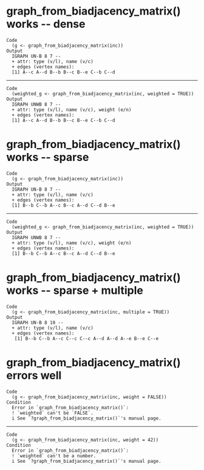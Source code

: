 # graph_from_biadjacency_matrix() works -- dense

    Code
      (g <- graph_from_biadjacency_matrix(inc))
    Output
      IGRAPH UN-B 8 7 -- 
      + attr: type (v/l), name (v/c)
      + edges (vertex names):
      [1] A--c A--d B--b B--c B--e C--b C--d

---

    Code
      (weighted_g <- graph_from_biadjacency_matrix(inc, weighted = TRUE))
    Output
      IGRAPH UNWB 8 7 -- 
      + attr: type (v/l), name (v/c), weight (e/n)
      + edges (vertex names):
      [1] A--c A--d B--b B--c B--e C--b C--d

# graph_from_biadjacency_matrix() works -- sparse

    Code
      (g <- graph_from_biadjacency_matrix(inc))
    Output
      IGRAPH UN-B 8 7 -- 
      + attr: type (v/l), name (v/c)
      + edges (vertex names):
      [1] B--b C--b A--c B--c A--d C--d B--e

---

    Code
      (weighted_g <- graph_from_biadjacency_matrix(inc, weighted = TRUE))
    Output
      IGRAPH UNWB 8 7 -- 
      + attr: type (v/l), name (v/c), weight (e/n)
      + edges (vertex names):
      [1] B--b C--b A--c B--c A--d C--d B--e

# graph_from_biadjacency_matrix() works -- sparse + multiple

    Code
      (g <- graph_from_biadjacency_matrix(inc, multiple = TRUE))
    Output
      IGRAPH UN-B 8 10 -- 
      + attr: type (v/l), name (v/c)
      + edges (vertex names):
       [1] B--b C--b A--c C--c C--c A--d A--d A--e B--e C--e

# graph_from_biadjacency_matrix() errors well

    Code
      (g <- graph_from_biadjacency_matrix(inc, weight = FALSE))
    Condition
      Error in `graph_from_biadjacency_matrix()`:
      ! `weighted` can't be `FALSE`.
      i See `?graph_from_biadjacency_matrix()`'s manual page.

---

    Code
      (g <- graph_from_biadjacency_matrix(inc, weight = 42))
    Condition
      Error in `graph_from_biadjacency_matrix()`:
      ! `weighted` can't be a number.
      i See `?graph_from_biadjacency_matrix()`'s manual page.

